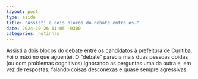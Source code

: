 ```yaml
---
layout: post
type: aside
title: "Assisti a dois blocos do debate entre os…"
date: 2024-10-26 11:05 -0300
categories: notinhas
---
```

Assisti a dois blocos do debate entre os candidatos à prefeitura de Curitiba. Foi o máximo que aguentei. O “debate” parecia mais duas pessoas doidas (ou com problemas cognitivos) ignorando as perguntas uma da outra e, em vez de respostas, falando coisas desconexas e quase sempre agressivas.